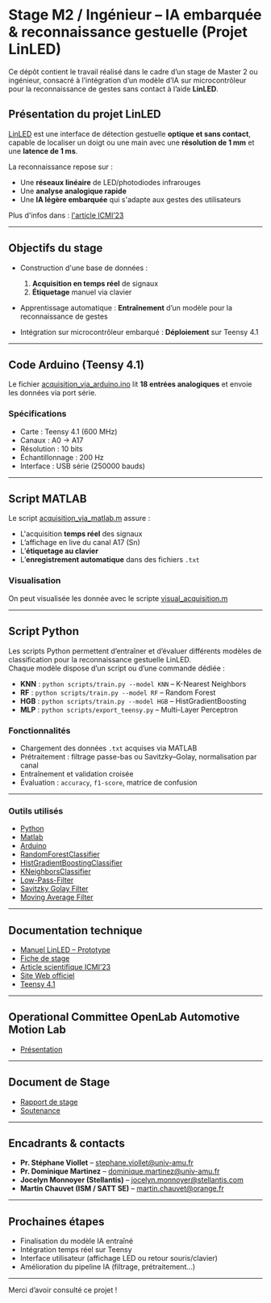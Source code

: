 # Stage M2 / Ingénieur – IA embarquée & reconnaissance gestuelle (Projet LinLED)

Ce dépôt contient le travail réalisé dans le cadre d’un stage de Master 2 ou ingénieur, consacré à l’intégration d’un modèle d’IA sur microcontrôleur pour la reconnaissance de gestes sans contact à l’aide **LinLED**.

## Présentation du projet LinLED

[LinLED](https://linled.univ-amu.fr) est une interface de détection gestuelle **optique et sans contact**, capable de localiser un doigt ou une main avec une **résolution de 1 mm** et une **latence de 1 ms**.

La reconnaissance repose sur :
- Une **réseaux linéaire** de LED/photodiodes infrarouges
- Une **analyse analogique rapide**
- Une **IA légère embarquée** qui s'adapte aux gestes des utilisateurs

Plus d'infos dans : [l'article ICMI’23](Docs/icmi23companion-56.pdf)

---

## Objectifs du stage

  - Construction d'une base de données :
    1. **Acquisition en temps réel** de signaux
    2. **Étiquetage** manuel via clavier
  
  - Apprentissage automatique :
    **Entraînement** d’un modèle pour la reconnaissance de gestes

  - Intégration sur microcontrôleur embarqué :
    **Déploiement** sur Teensy 4.1

---

## Code Arduino (Teensy 4.1)

Le fichier [acquisition_via_arduino.ino](Algorithm/acquisition_via_arduino.ino) lit **18 entrées analogiques** et envoie les données via port série.

### Spécifications

- Carte : Teensy 4.1 (600 MHz)
- Canaux : A0 → A17
- Résolution : 10 bits
- Échantillonnage : 200 Hz
- Interface : USB série (250000 bauds)

---

## Script MATLAB 

Le script [acquisition_via_matlab.m](Algorithm/acquisition_via_matlab.m) assure :
- L'acquisition **temps réel** des signaux
- L’affichage en live du canal A17 (Sn)
- L’**étiquetage au clavier**
- L’**enregistrement automatique** dans des fichiers `.txt`

### Visualisation

On peut visualisée les donnée avec le scripte [visual_acquisition.m](Algorithm/visual_acquisition.m)


---
## Script Python

Les scripts Python permettent d’entraîner et d’évaluer différents modèles de classification pour la reconnaissance gestuelle LinLED.  
Chaque modèle dispose d’un script ou d’une commande dédiée :

- **KNN** : `python scripts/train.py --model KNN` – K-Nearest Neighbors  
- **RF** : `python scripts/train.py --model RF` – Random Forest  
- **HGB** : `python scripts/train.py --model HGB` – HistGradientBoosting  
- **MLP** : `python scripts/export_teensy.py` – Multi-Layer Perceptron

### Fonctionnalités
- Chargement des données `.txt` acquises via MATLAB
- Prétraitement : filtrage passe-bas ou Savitzky–Golay, normalisation par canal
- Entraînement et validation croisée
- Évaluation : `accuracy`, `f1-score`, matrice de confusion

---

### Outils utilisés

- [Python](https://docs.python.org/3/)
- [Matlab](https://fr.mathworks.com/products/matlab.html)
- [Arduino](https://www.arduino.cc/)
- [RandomForestClassifier](https://scikit-learn.org/stable/modules/generated/sklearn.ensemble.RandomForestClassifier.html)
- [HistGradientBoostingClassifier](https://scikit-learn.org/stable/modules/generated/sklearn.ensemble.HistGradientBoostingClassifier.html)
- [KNeighborsClassifier](https://scikit-learn.org/stable/modules/generated/sklearn.neighbors.KNeighborsClassifier.html)
- [Low-Pass-Filter](https://fr.mathworks.com/discovery/low-pass-filter.html)
- [Savitzky Golay Filter](https://www.weisang.com/en/support/know/flexpro-documentation/analyzing-data-mathematically/reference/fpscript-functions/filtering-and-smoothing/savitzkygolayfilter/)
- [Moving Average Filter](https://fr.mathworks.com/help/signal/ug/signal-smoothing.html#SignalSmoothingExample-2)

---

## Documentation technique

- [Manuel LinLED – Prototype](Docs/LinLED_Prototype_Manual_2024-08-26.pdf)
- [Fiche de stage](Docs/stage_ML_M2_2025.pdf)
- [Article scientifique ICMI’23](Docs/icmi23companion-56.pdf)
- [Site Web officiel](https://linled.univ-amu.fr)
- [Teensy 4.1](https://www.pjrc.com/store/teensy41.html)

---

## Operational Committee OpenLab Automotive Motion Lab

- [Présentation](Docs/presentaton_LinLED_OpenLAB.pdf)


---

## Document de Stage
- [Rapport de stage](Docs/LinLED_Prototype_Manual_2024-08-26.pdf)
- [Soutenance](Docs/LinLED_Prototype_Manual_2024-08-26.pdf)

---

## Encadrants & contacts

- **Pr. Stéphane Viollet** – stephane.viollet@univ-amu.fr  
- **Pr. Dominique Martinez** – dominique.martinez@univ-amu.fr  
- **Jocelyn Monnoyer (Stellantis)** – jocelyn.monnoyer@stellantis.com  
- **Martin Chauvet (ISM / SATT SE)** – martin.chauvet@orange.fr

---

## Prochaines étapes

- Finalisation du modèle IA entraîné
- Intégration temps réel sur Teensy 
- Interface utilisateur (affichage LED ou retour souris/clavier)
- Amélioration du pipeline IA (filtrage, prétraitement…)

---

Merci d’avoir consulté ce projet !
